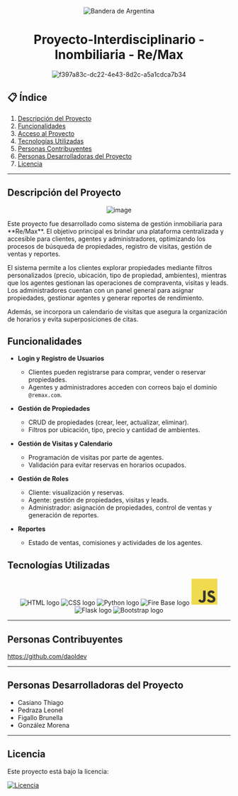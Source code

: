 <p align="center">
  <img src="https://upload.wikimedia.org/wikipedia/commons/1/1a/Flag_of_Argentina.svg" width="50" alt="Bandera de Argentina"/>
</p>

<h1 align="center"> Proyecto-Interdisciplinario - Inombiliaria - Re/Max </h1>

<p align = center>
<img width="512" height="512" alt="f397a83c-dc22-4e43-8d2c-a5a1cdca7b34" src="https://github.com/user-attachments/assets/86a3bf06-6ddf-4ad0-b64b-dc6e56f118fd" />
</p>


  
## 📋 Índice
1. [Descripción del Proyecto](#descripción-del-proyecto)  
2. [Funcionalidades](#funcionalidades)  
3. [Acceso al Proyecto](#acceso-al-proyecto)  
4. [Tecnologías Utilizadas](#tecnologías-utilizadas)  
5. [Personas Contribuyentes](#personas-contribuyentes)  
6. [Personas Desarrolladoras del Proyecto](#personas-desarrolladoras-del-proyecto)  
7. [Licencia](#licencia)
---

## Descripción del Proyecto

<p align = center>
<img width="912" height="512" alt="image" src="https://github.com/user-attachments/assets/dcc8ce01-4b61-4fd5-b98c-8778d8090dc3" />
</p>
<p> Este proyecto fue desarrollado como sistema de gestión inmobiliaria para **Re/Max**.  
El objetivo principal es brindar una plataforma centralizada y accesible para clientes, agentes y administradores, optimizando los procesos de búsqueda de propiedades, registro de visitas, gestión de ventas y reportes.  

El sistema permite a los clientes explorar propiedades mediante filtros personalizados (precio, ubicación, tipo de propiedad, ambientes), mientras que los agentes gestionan las operaciones de compraventa, visitas y leads. Los administradores cuentan con un panel general para asignar propiedades, gestionar agentes y generar reportes de rendimiento.  

Además, se incorpora un calendario de visitas que asegura la organización de horarios y evita superposiciones de citas.  
 </p>

## Funcionalidades


- **Login y Registro de Usuarios**  
  - Clientes pueden registrarse para comprar, vender o reservar propiedades.  
  - Agentes y administradores acceden con correos bajo el dominio `@remax.com`.  

- **Gestión de Propiedades**  
  - CRUD de propiedades (crear, leer, actualizar, eliminar).  
  - Filtros por ubicación, tipo, precio y cantidad de ambientes.  

- **Gestión de Visitas y Calendario**  
  - Programación de visitas por parte de agentes.  
  - Validación para evitar reservas en horarios ocupados.  

- **Gestión de Roles**  
  - Cliente: visualización y reservas.  
  - Agente: gestión de propiedades, visitas y leads.  
  - Administrador: asignación de propiedades, control de ventas y generación de reportes.  

- **Reportes**  
  - Estado de ventas, comisiones y actividades de los agentes.  



## Tecnologías Utilizadas

<p align="center">
  <img src="https://cdn.jsdelivr.net/gh/devicons/devicon/icons/html5/html5-original.svg" width="60" alt="HTML logo"/>
  <img src="https://cdn.jsdelivr.net/gh/devicons/devicon/icons/css3/css3-original.svg" width="60" alt="CSS logo"/>
  <img src="https://cdn.jsdelivr.net/gh/devicons/devicon/icons/python/python-original.svg" width="60" alt="Python logo"/>
  <img src="https://firebase.google.com/downloads/brand-guidelines/PNG/logo-vertical.png" width="45" alt="Fire Base logo"/>
  <img src="https://raw.githubusercontent.com/devicons/devicon/master/icons/javascript/javascript-original.svg" width="60" alt="JS logo"/>
  <img src="https://img.shields.io/badge/Flask-000000?style=for-the-badge&logo=flask&logoColor=white" width="100" alt="Flask logo"/>
  <img src="https://img.shields.io/badge/Bootstrap-563d7c?style=for-the-badge&logo=bootstrap&logoColor=white" width="100" alt="Bootstrap logo"/>
  
  

</p>

---

## Personas Contribuyentes  


https://github.com/daoldev

---

## Personas Desarrolladoras del Proyecto

- Casiano Thiago 
- Pedraza Leonel 
- Figallo Brunella
- González Morena

---



## Licencia

Este proyecto está bajo la licencia:

[![Licencia](https://img.shields.io/badge/Licencia-Apache%202.0-blue.svg)](LICENSE)


